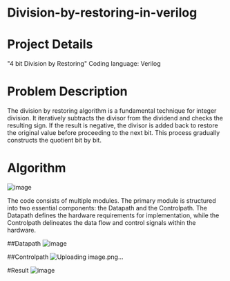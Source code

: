 # Division-by-restoring-in-verilog
# Project Details
"4 bit Division by Restoring"
Coding language: Verilog

# Problem Description
The division by restoring algorithm is a fundamental technique for integer division. It iteratively subtracts the divisor from the dividend and checks the resulting sign. If the result is negative, the divisor is added back to restore the original value before proceeding to the next bit. This process gradually constructs the quotient bit by bit.

# Algorithm

![image](https://github.com/user-attachments/assets/d7e4bcb3-0ab5-4f3f-950c-3f2b04ebacc5)

The code consists of multiple modules. The primary module is structured into two essential components: the Datapath and the Controlpath. The Datapath defines the hardware requirements for implementation, while the Controlpath delineates the data flow and control signals within the hardware.

##Datapath
![image](https://github.com/user-attachments/assets/cd566aad-c6ed-4d15-910b-b3729e7187d4)

##Controlpath
![Uploading image.png…]()

#Result
![image](https://github.com/user-attachments/assets/5ee3d182-b8c6-430e-a685-775b2a597909)


